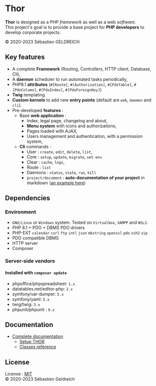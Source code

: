 # Thor

**Thor** is designed as a PHP *framework* as well as a web *software*.  
This project's goal is to provide a base project for **PHP developers** to develop corporate projects.

&copy; 2020-2023 Sébastien GELDREICH

## Key features

- A complete **Framework** (Routing, Controllers, HTTP client, Database, Cli),
- A **daemon** scheduler to run automated tasks periodically, 
- PHP8.1 **attributes** (`#[Route]`, `#[Authorization]`, `#[PdoTable]`, `#[PdoColumn]`, `#[PdoIndex]`, `#[PdoForeignKey]`)
- **Twig** templating
- **Custom kernels** to add new **entry points** (default are `web`, `daemon` and `cli`).
- Pre-developed **features** :
  - Base **web application** :
    - Index, legal page, changelog and about,
    - **Menu system** with icons and authorizations,
    - Pages loaded with AJAX,
    - Users management and authentication, with a permission system,
  - **Cli** commands :
    - User : `create`, `edit`, `delete`, `list`,
    - Core : `setup`, `update`, `migrate`, `set-env`
    - Clear : `cache`, `logs`,
    - Route : `list`
    - Daemons : `status`, `state`, `run`, `kill`
    - `project/document` : **auto-documentation of your project** in markdown ([an example here](https://asgard.trehinos.eu/Trehinos/Thor/-/wikis/documentation)) 

## Dependencies

### Environment

* `GNU/Linux` or `Windows` system. Tested on `Virtualbox`, `XAMPP` and `WSL2`.
* PHP 8.1 + PDO + DBMS PDO drivers
* PHP-EXT `calendar` `curl` `ftp` `intl` `json` `mbstring` `openssl` `pdo` `ssh2` `zip`
* PDO compatible DBMS
* HTTP server
* Composer

### Server-side vendors

#### Installed with `composer update`

- phpoffice/phpspreadsheet: ```1.x```
- datatables.net/editor-php: ```2.x```
- symfony/var-dumper: ```5.x```
- symfony/yaml: ```5.x```
- twig/twig: ```3.x```
- phpunit/phpunit : ```9.x```

## Documentation

* [Complete documentation](https://asgard.trehinos.eu/Trehinos/Thor/-/wikis/home)
  * [Setup THOR](https://asgard.trehinos.eu/Trehinos/Thor/-/wikis/setup)
  * [Classes reference](https://asgard.trehinos.eu/Trehinos/Thor/-/wikis/documentation)

## License

License : [MIT](LICENSE)  
&copy; 2020-2023 Sébastien Geldreich
